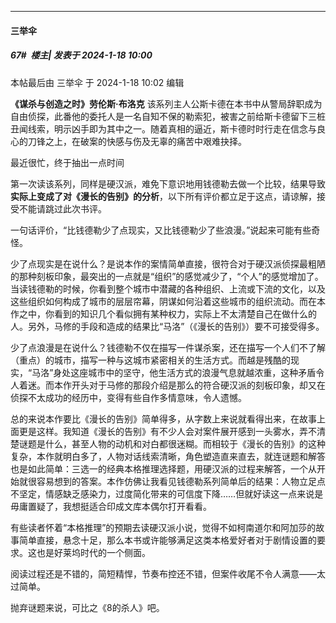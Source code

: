 
*****

####  三举伞  
##### 67#         楼主| 发表于 2024-1-18 10:00

 本帖最后由 三举伞 于 2024-1-18 10:02 编辑 

<strong>《谋杀与创造之时》劳伦斯·布洛克</strong>
该系列主人公斯卡德在本书中从警局辞职成为自由侦探，此番他的委托人是一名自知不保的勒索犯，被害之前给斯卡德留下三桩丑闻线索，明示凶手即为其中之一。随着真相的逼近，斯卡德时时行走在信念与良心的刀锋之上，在破案的快感与伤及无辜的痛苦中艰难抉择。

最近很忙，终于抽出一点时间

第一次读该系列，同样是硬汉派，难免下意识地用钱德勒去做一个比较，结果导致<strong>实际上变成了对《漫长的告别》的分析</strong>，以下所有评价都立足于这点，请谅解，接受不能请跳过此次书评。

一句话评价，“比钱德勒少了点现实，又比钱德勒少了些浪漫。”说起来可能有些奇怪。

少了点现实是在说什么？是说本作的案情简单直接，很符合对于硬汉派侦探最粗陋的那种刻板印象，最突出的一点就是“组织”的感觉减少了，“个人”的感觉增加了。当读钱德勒的时候，你看到整个城市中潜藏的各种组织、上流或下流的文化，以及这些组织如何构成了城市的层层帘幕，阴谋如何沿着这些城市的组织流动。而在本作之中，你看到的知识几个看似拥有某种权力，实际上不太清楚自己在做什么的人。另外，马修的手段和造成的结果比“马洛”（《漫长的告别》）要不可接受得多。

少了点浪漫是在说什么？钱德勒不仅在描写一件谋杀案，还在描写一个人们不了解（重点）的城市，描写一种与这城市紧密相关的生活方式。而越是残酷的现实，“马洛”身处这座城市中的坚守，他生活方式的浪漫气息就越浓重，这种矛盾令人着迷。而本作开头对于马修的那段介绍是那么的符合硬汉派的刻板印象，却又在侦探不太成功的经历中，变得有些自作多情意味，令人遗憾。

总的来说本作要比《漫长的告别》简单得多，从字数上来说就看得出来，在故事上面更是这样。我知道《漫长的告别》有不少人会对案件展开感到一头雾水，弄不清楚谜题是什么，甚至人物的动机和对白都很迷糊。而相较于《漫长的告别》的这种复杂，本作就明白多了，人物对话线索清晰，角色塑造直来直去，就连谜题和解答也是如此简单：三选一的经典本格推理选择题，用硬汉派的过程来解答，一个从开始就很容易想到的答案。本作仿佛让我看见钱德勒系列简单后的结果：人物立足点不坚定，情感缺乏感染力，过度简化带来的可信度下降……但就好读这一点来说是毋庸置疑了，我想挺适合印成文库本偶尔打开看看。

有些读者怀着“本格推理”的预期去读硬汉派小说，觉得不如柯南道尔和阿加莎的故事简单直接，悬念十足，那么本书或许能够满足这类本格爱好者对于剧情设置的要求。这也是好莱坞时代的一个侧面。

阅读过程还是不错的，简短精悍，节奏布控还不错，但案件收尾不令人满意——太过简单。

抛弃谜题来说，可比之《8的杀人》吧。

